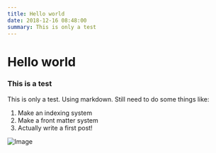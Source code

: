 ```yaml
---
title: Hello world
date: 2018-12-16 08:48:00
summary: This is only a test
---
```


# Hello world

### This is a test

This is only a test. Using markdown. Still need to do some things like:

1. Make an indexing system
2. Make a front matter system
3. Actually write a first post!

![Image](https://hattershostels.com/wp-content/uploads/2014/12/41550-show-94445.jpg)
